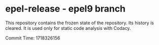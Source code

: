 # epel-release - epel9 branch

This repository contains the frozen state of the repository.
Its history is cleared. It is used only for static code
analysis with Codacy.

Commit Time: 1718326156